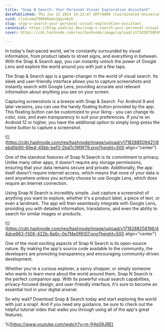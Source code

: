 ```yaml
---
title: "Snap N Search: Your Personal Visual Exploration Assistant"
datePublished: Thu Jun 13 2024 14:23:47 GMT+0000 (Coordinated Universal Time)
cuid: clxdcomqf00040amn2gqve6yh
slug: snap-n-search-your-personal-visual-exploration-assistant
canonical: https://blog.yashraj.dev/snap-n-search-your-personal-visual-exploration-assistant
cover: https://cdn.hashnode.com/res/hashnode/image/upload/v1718287585991/f1000df8-d417-4006-a16a-2c1311735e7e.png

---
```


In today's fast-paced world, we're constantly surrounded by visual information, from product labels to street signs, and everything in between. With the Snap & Search app, you can instantly unlock the power of Google Lens and explore the world around you with just a few taps.

The Snap & Search app is a game-changer in the world of visual search. Its sleek and user-friendly interface allows you to capture screenshots and instantly search with Google Lens, providing accurate and relevant information about anything you see on your screen.

Capturing screenshots is a breeze with Snap & Search. For Android 9 and later versions, you can use the handy floating button provided by the app. This floating button can be customized to your liking - you can change its color, size, and even transparency to suit your preferences. If you're on Android 12 or higher, you have the additional option to simply long-press the home button to capture a screenshot.

![](https://cdn.hashnode.com/res/hashnode/image/upload/v1718288509421/8ebd0b90-69e4-45bb-bef3-2bd7c19f9f79.png?height=500 align="center")

One of the standout features of Snap N Search is its commitment to privacy. Unlike many other apps, it doesn't require any storage permissions, ensuring that your data remains secure and private. Additionally, the app itself doesn't require internet access, which means that none of your data is sent anywhere unless you actively choose to use Google Lens, which does require an internet connection.

Using Snap N Search is incredibly simple. Just capture a screenshot of anything you want to explore, whether it's a product label, a piece of text, or even a landmark. The app will then seamlessly integrate with Google Lens, providing you with detailed information, translations, and even the ability to search for similar images or products.

![](https://cdn.hashnode.com/res/hashnode/image/upload/v1718288256196/44dce663-f306-422b-8a6c-0e7f4e0f6107.png?height=500 align="center")

One of the most exciting aspects of Snap N Search is its open-source nature. By making the app's source code available to the community, the developers are promoting transparency and encouraging community-driven development.

Whether you're a curious explorer, a savvy shopper, or simply someone who wants to learn more about the world around them, Snap N Search is the perfect companion app. With its powerful visual search capabilities, privacy-focused design, and user-friendly interface, it's sure to become an essential tool in your digital arsenal.

So why wait? Download Snap & Search today and start exploring the world with just a snap!. And if you need any guidance, be sure to check out the helpful tutorial video that walks you through using all of the app's great features.

%[https://www.youtube.com/watch?v=m-fHls09JRE]